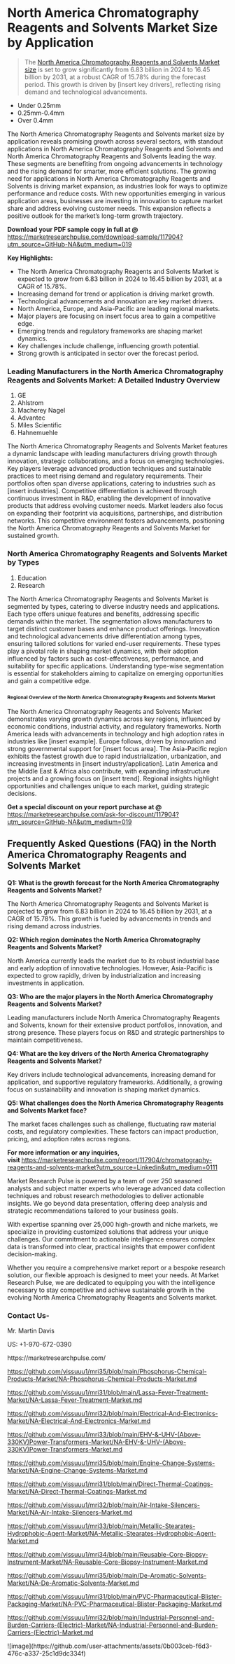 <h1>North America Chromatography Reagents and Solvents Market&nbsp;Size by Application</h1><blockquote><p>The <a href="https://marketresearchpulse.com/download-sample/117904?utm_source=GitHub-NA&amp;utm_medium=019">North America Chromatography Reagents and Solvents Market size</a> is set to grow significantly from 6.83 billion in 2024 to 16.45 billion by 2031, at a robust CAGR of 15.78% during the forecast period. This growth is driven by [insert key drivers], reflecting rising demand and technological advancements.</p></blockquote><ul><li>Under 0.25mm<li> 0.25mm-0.4mm<li> Over 0.4mm</li></ul><p>The North America Chromatography Reagents and Solvents market size by application reveals promising growth across several sectors, with standout applications in North America Chromatography Reagents and Solvents and North America Chromatography Reagents and Solvents leading the way. These segments are benefiting from ongoing advancements in technology and the rising demand for smarter, more efficient solutions. The growing need for applications in North America Chromatography Reagents and Solvents is driving market expansion, as industries look for ways to optimize performance and reduce costs. With new opportunities emerging in various application areas, businesses are investing in innovation to capture market share and address evolving customer needs. This expansion reflects a positive outlook for the market’s long-term growth trajectory.</p><p><strong>Download your PDF sample copy in full at @ </strong><a href="https://marketresearchpulse.com/download-sample/117904?utm_source=GitHub-NA&amp;utm_medium=019">https://marketresearchpulse.com/download-sample/117904?utm_source=GitHub-NA&amp;utm_medium=019</a></p><p><strong>Key Highlights: </strong></p><ul><li>The North America Chromatography Reagents and Solvents Market is expected to grow from 6.83 billion in 2024 to 16.45 billion by 2031, at a CAGR of 15.78%.</li><li>Increasing demand for trend or application is driving market growth.</li><li>Technological advancements and innovation are key market drivers.</li><li>North America, Europe, and Asia-Pacific are leading regional markets.</li><li>Major players are focusing on insert focus area to gain a competitive edge.</li><li>Emerging trends and regulatory frameworks are shaping market dynamics.</li><li>Key challenges include challenge, influencing growth potential.</li><li>Strong growth is anticipated in sector over the forecast period.</li></ul><h3>Leading Manufacturers in the North America Chromatography Reagents and Solvents Market: A Detailed Industry Overview</h3><ol><li>GE</li><li>Ahlstrom</li><li>Macherey Nagel</li><li>Advantec</li><li>Miles Scientific</li><li>Hahnemuehle</li></ol><div class="flex max-w-full flex-col flex-grow"><div class="min-h-8 text-message flex w-full flex-col items-end gap-2 whitespace-normal break-words [.text-message+&amp;]:mt-5" dir="auto" data-message-author-role="assistant" data-message-id="fd8432e4-4910-450d-b182-61b7bfb0a01f" data-message-model-slug="gpt-4o"><div class="flex w-full flex-col gap-1 empty:hidden first:pt-[3px]"><div class="markdown prose w-full break-words dark:prose-invert light"><p>The North America Chromatography Reagents and Solvents Market features a dynamic landscape with leading manufacturers driving growth through innovation, strategic collaborations, and a focus on emerging technologies. Key players leverage advanced production techniques and sustainable practices to meet rising demand and regulatory requirements. Their portfolios often span diverse applications, catering to industries such as [insert industries]. Competitive differentiation is achieved through continuous investment in R&amp;D, enabling the development of innovative products that address evolving customer needs. Market leaders also focus on expanding their footprint via acquisitions, partnerships, and distribution networks. This competitive environment fosters advancements, positioning the North America Chromatography Reagents and Solvents Market for sustained growth.</p></div></div></div></div><h3>North America Chromatography Reagents and Solvents Market by Types</h3><ol><li>Education<li> Research</li></ol><div class="flex max-w-full flex-col flex-grow"><div class="min-h-8 text-message flex w-full flex-col items-end gap-2 whitespace-normal break-words [.text-message+&amp;]:mt-5" dir="auto" data-message-author-role="assistant" data-message-id="084470be-0bb7-4664-bddf-5156b4f41249" data-message-model-slug="gpt-4o-mini"><div class="flex w-full flex-col gap-1 empty:hidden first:pt-[3px]"><div class="markdown prose w-full break-words dark:prose-invert light"><p>The North America Chromatography Reagents and Solvents Market is segmented by types, catering to diverse industry needs and applications. Each type offers unique features and benefits, addressing specific demands within the market. The segmentation allows manufacturers to target distinct customer bases and enhance product offerings. Innovation and technological advancements drive differentiation among types, ensuring tailored solutions for varied end-user requirements. These types play a pivotal role in shaping market dynamics, with their adoption influenced by factors such as cost-effectiveness, performance, and suitability for specific applications. Understanding type-wise segmentation is essential for stakeholders aiming to capitalize on emerging opportunities and gain a competitive edge.</p></div></div></div></div><h3><span style="font-size: 11px;">Regional Overview of the North America Chromatography Reagents and Solvents Market</span></h3><div class="flex max-w-full flex-col flex-grow"><div class="min-h-8 text-message flex w-full flex-col items-end gap-2 whitespace-normal break-words [.text-message+&amp;]:mt-5" dir="auto" data-message-author-role="assistant" data-message-id="e9038762-ce64-4e30-91c9-9bd413514231" data-message-model-slug="gpt-4o-mini"><div class="flex w-full flex-col gap-1 empty:hidden first:pt-[3px]"><div class="markdown prose w-full break-words dark:prose-invert light"><p>The North America Chromatography Reagents and Solvents Market demonstrates varying growth dynamics across key regions, influenced by economic conditions, industrial activity, and regulatory frameworks. North America leads with advancements in technology and high adoption rates in industries like [insert example]. Europe follows, driven by innovation and strong governmental support for [insert focus area]. The Asia-Pacific region exhibits the fastest growth due to rapid industrialization, urbanization, and increasing investments in [insert industry/application]. Latin America and the Middle East &amp; Africa also contribute, with expanding infrastructure projects and a growing focus on [insert trend]. Regional insights highlight opportunities and challenges unique to each market, guiding strategic decisions.</p></div></div></div></div><p><strong>Get a special discount on your report purchase at @ </strong><a href="https://marketresearchpulse.com/ask-for-discount/117904?utm_source=GitHub-NA&amp;utm_medium=019">https://marketresearchpulse.com/ask-for-discount/117904?utm_source=GitHub-NA&amp;utm_medium=019</a></p><h2>Frequently Asked Questions (FAQ) in the North America Chromatography Reagents and Solvents Market</h2><p><strong>Q1: What is the growth forecast for the North America Chromatography Reagents and Solvents Market?</strong></p><p>The North America Chromatography Reagents and Solvents Market is projected to grow from 6.83 billion in 2024 to 16.45 billion by 2031, at a CAGR of 15.78%. This growth is fueled by advancements in trends and rising demand across industries.</p><p><strong>Q2: Which region dominates the North America Chromatography Reagents and Solvents Market?</strong></p><p>North America currently leads the market due to its robust industrial base and early adoption of innovative technologies. However, Asia-Pacific is expected to grow rapidly, driven by industrialization and increasing investments in application.</p><p><strong>Q3: Who are the major players in the North America Chromatography Reagents and Solvents Market?</strong></p><p>Leading manufacturers include North America Chromatography Reagents and Solvents, known for their extensive product portfolios, innovation, and strong presence. These players focus on R&amp;D and strategic partnerships to maintain competitiveness.</p><p><strong>Q4: What are the key drivers of the North America Chromatography Reagents and Solvents Market?</strong></p><p>Key drivers include technological advancements, increasing demand for application, and supportive regulatory frameworks. Additionally, a growing focus on sustainability and innovation is shaping market dynamics.</p><p><strong>Q5: What challenges does the North America Chromatography Reagents and Solvents Market face?</strong></p><p>The market faces challenges such as challenge, fluctuating raw material costs, and regulatory complexities. These factors can impact production, pricing, and adoption rates across regions.</p><p><strong>For more information or any inquiries, visit&nbsp;</strong><a href="https://marketresearchpulse.com/report/117904/chromatography-reagents-and-solvents-market?utm_source=Linkedin&utm_medium=0111">https://marketresearchpulse.com/report/117904/chromatography-reagents-and-solvents-market?utm_source=Linkedin&utm_medium=0111</a></p><p>Market Research Pulse is powered by a team of over 250 seasoned analysts and subject matter experts who leverage advanced data collection techniques and robust research methodologies to deliver actionable insights. We go beyond data presentation, offering deep analysis and strategic recommendations tailored to your business goals.</p><p>With expertise spanning over 25,000 high-growth and niche markets, we specialize in providing customized solutions that address your unique challenges. Our commitment to actionable intelligence ensures complex data is transformed into clear, practical insights that empower confident decision-making.</p><p>Whether you require a comprehensive market report or a bespoke research solution, our flexible approach is designed to meet your needs. At Market Research Pulse, we are dedicated to equipping you with the intelligence necessary to stay competitive and achieve sustainable growth in the evolving North America Chromatography Reagents and Solvents market.</p><h3><strong>Contact Us-</strong></h3><p>Mr. Martin Davis</p><p>US: +1-970-672-0390</p><p>https://marketresearchpulse.com/</p><p><a href="https://github.com/vissuuu1/mri35/blob/main/Phosphorus-Chemical-Products-Market/NA-Phosphorus-Chemical-Products-Market.md">https://github.com/vissuuu1/mri35/blob/main/Phosphorus-Chemical-Products-Market/NA-Phosphorus-Chemical-Products-Market.md</a></p><p><a href="https://github.com/vissuuu1/mri31/blob/main/Lassa-Fever-Treatment-Market/NA-Lassa-Fever-Treatment-Market.md">https://github.com/vissuuu1/mri31/blob/main/Lassa-Fever-Treatment-Market/NA-Lassa-Fever-Treatment-Market.md</a></p><p><a href="https://github.com/vissuuu1/mri32/blob/main/Electrical-And-Electronics-Market/NA-Electrical-And-Electronics-Market.md">https://github.com/vissuuu1/mri32/blob/main/Electrical-And-Electronics-Market/NA-Electrical-And-Electronics-Market.md</a></p><p><a href="https://github.com/vissuuu1/mri33/blob/main/EHV-&-UHV-(Above-330KV)Power-Transformers-Market/NA-EHV-&-UHV-(Above-330KV)Power-Transformers-Market.md">https://github.com/vissuuu1/mri33/blob/main/EHV-&-UHV-(Above-330KV)Power-Transformers-Market/NA-EHV-&-UHV-(Above-330KV)Power-Transformers-Market.md</a></p><p><a href="https://github.com/vissuuu1/mri35/blob/main/Engine-Change-Systems-Market/NA-Engine-Change-Systems-Market.md">https://github.com/vissuuu1/mri35/blob/main/Engine-Change-Systems-Market/NA-Engine-Change-Systems-Market.md</a></p><p><a href="https://github.com/vissuuu1/mri31/blob/main/Direct-Thermal-Coatings-Market/NA-Direct-Thermal-Coatings-Market.md">https://github.com/vissuuu1/mri31/blob/main/Direct-Thermal-Coatings-Market/NA-Direct-Thermal-Coatings-Market.md</a></p><p><a href="https://github.com/vissuuu1/mri32/blob/main/Air-Intake-Silencers-Market/NA-Air-Intake-Silencers-Market.md">https://github.com/vissuuu1/mri32/blob/main/Air-Intake-Silencers-Market/NA-Air-Intake-Silencers-Market.md</a></p><p><a href="https://github.com/vissuuu1/mri33/blob/main/Metallic-Stearates-Hydrophobic-Agent-Market/NA-Metallic-Stearates-Hydrophobic-Agent-Market.md">https://github.com/vissuuu1/mri33/blob/main/Metallic-Stearates-Hydrophobic-Agent-Market/NA-Metallic-Stearates-Hydrophobic-Agent-Market.md</a></p><p><a href="https://github.com/vissuuu1/mri34/blob/main/Reusable-Core-Biopsy-Instrument-Market/NA-Reusable-Core-Biopsy-Instrument-Market.md">https://github.com/vissuuu1/mri34/blob/main/Reusable-Core-Biopsy-Instrument-Market/NA-Reusable-Core-Biopsy-Instrument-Market.md</a></p><p><a href="https://github.com/vissuuu1/mri35/blob/main/De-Aromatic-Solvents-Market/NA-De-Aromatic-Solvents-Market.md">https://github.com/vissuuu1/mri35/blob/main/De-Aromatic-Solvents-Market/NA-De-Aromatic-Solvents-Market.md</a></p><p><a href="https://github.com/vissuuu1/mri31/blob/main/PVC-Pharmaceutical-Blister-Packaging-Market/NA-PVC-Pharmaceutical-Blister-Packaging-Market.md">https://github.com/vissuuu1/mri31/blob/main/PVC-Pharmaceutical-Blister-Packaging-Market/NA-PVC-Pharmaceutical-Blister-Packaging-Market.md</a></p><p><a href="https://github.com/vissuuu1/mri32/blob/main/Industrial-Personnel-and-Burden-Carriers-(Electric)-Market/NA-Industrial-Personnel-and-Burden-Carriers-(Electric)-Market.md">https://github.com/vissuuu1/mri32/blob/main/Industrial-Personnel-and-Burden-Carriers-(Electric)-Market/NA-Industrial-Personnel-and-Burden-Carriers-(Electric)-Market.md</a></p>
![image](https://github.com/user-attachments/assets/0b003ceb-f6d3-476c-a337-25c1d9dc334f)
